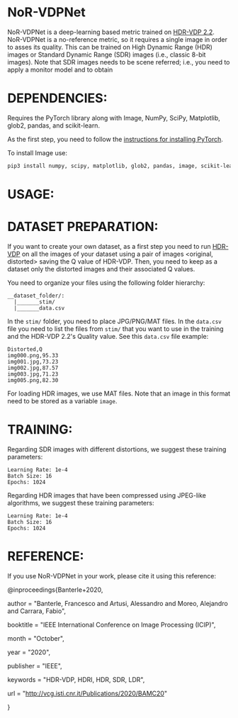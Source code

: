 NoR-VDPNet
==========
NoR-VDPNet is a deep-learning based metric trained on [HDR-VDP 2.2](http://hdrvdp.sourceforge.net/wiki/).
NoR-VDPNet is a no-reference metric, so it requires a single image in order to asses its quality. 
This can be trained on High Dynamic Range (HDR) images or Standard Dynamic Range (SDR) images (i.e., classic 8-bit images).
Note that SDR images needs to be scene referred; i.e., you need to apply a monitor model and to obtain

DEPENDENCIES:
==============

Requires the PyTorch library along with Image, NumPy, SciPy, Matplotlib, glob2, pandas, and scikit-learn.

As the first step, you need to follow the [instructions for installing PyTorch](http://pytorch.org/).

To install Image use: 
```bash
pip3 install numpy, scipy, matplotlib, glob2, pandas, image, scikit-learn. 
```

USAGE:
======

DATASET PREPARATION:
====================
If you want to create your own dataset, as a first step you need to run [HDR-VDP](http://hdrvdp.sourceforge.net/wiki/)
on all the images of your dataset using a pair of images <original, distorted> saving the Q value of HDR-VDP.
Then, you need to keep as a dataset only the distorted images and their associated Q values.

You need to organize your files 
using the following folder hierarchy:
```
__dataset_folder/:
  |_______stim/
  |_______data.csv
```

In the ```stim/``` folder, you need to place JPG/PNG/MAT files. In the ```data.csv``` file
you need to list the files from ```stim/``` that you want to use in the training and
the HDR-VDP 2.2's Quality value. See this ```data.csv``` file example:
```
Distorted,Q
img000.png,95.33
img001.jpg,73.23
img002.jpg,87.57
img003.jpg,71.23
img005.png,82.30
```

For loading HDR images, we use MAT files. Note that an image in this format need to be stored
as a variable ```image```.


TRAINING:
=========
Regarding SDR images with different distortions, we suggest these training parameters:
```
Learning Rate: 1e-4
Batch Size: 16
Epochs: 1024
```

Regarding HDR images that have been compressed using JPEG-like algorithms, we suggest these training parameters:
```
Learning Rate: 1e-4
Batch Size: 16
Epochs: 1024
```

REFERENCE:
==========

If you use NoR-VDPNet in your work, please cite it using this reference:

@inproceedings{Banterle+2020,

author       = "Banterle, Francesco and Artusi, Alessandro and Moreo, Alejandro and Carrara, Fabio",

booktitle    = "IEEE International Conference on Image Processing (ICIP)",

month        = "October",

year         = "2020",

publisher    = "IEEE",

keywords     = "HDR-VDP, HDRI, HDR, SDR, LDR",

url          = "http://vcg.isti.cnr.it/Publications/2020/BAMC20"

}
 
